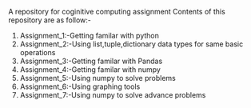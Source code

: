 A repository for coginitive computing assignment 
Contents of this repository are as follow:-
1. Assignment_1:-Getting familar with python
2. Assignment_2:-Using list,tuple,dictionary data types for same basic operations
3. Assignment_3:-Getting familar with Pandas
4. Assignment_4:-Getting familar with numpy
5. Assignment_5:-Using numpy to solve problems
6. Assignment_6:-Using graphing tools
7. Assignment_7:-Using numpy to solve advance problems
